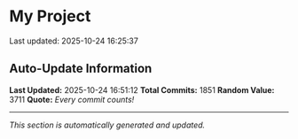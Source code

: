 # My Project


Last updated: 2025-10-24 16:25:37


































































































































































































































































































































































































































































































































































































































































































































































































































































































































































































































































































































































































































































































































































































































































































































































































































































































































































































































































































































































































































































































































































































































































































































## Auto-Update Information

**Last Updated:** 2025-10-24 16:51:12
**Total Commits:** 1851
**Random Value:** 3711
**Quote:** _Every commit counts!_

---
_This section is automatically generated and updated._